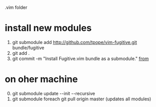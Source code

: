 .vim folder

# install new modules #
1. git submodule add http://github.com/tpope/vim-fugitive.git bundle/fugitive
2. git add .
3. git commit -m "Install Fugitive.vim bundle as a submodule."
[from](http://vimcasts.org/episodes/synchronizing-plugins-with-git-submodules-and-pathogen/)

# on oher machine
0. git submodule update --init --recursive
1. git submodule foreach git pull origin master (updates all modules)
